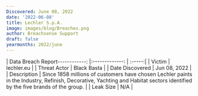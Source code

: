 ```yaml
---
Discovered: June 08, 2022
date: '2022-06-08'
title: Lechler S.p.A.
image: images/blog/Breaches.png
author: Breachsense Support
draft: false
yearmonths: 2022/june
---
```


| Data Breach Report------------:   |:-------------:    | :-----:|
| Victim    | lechler.eu      | 
| Threat Actor    | Black Basta      | 
| Date Discovered    | Jun 08, 2022      | 
| Description    | Since 1858 millions of customers have chosen Lechler paints in the Industry, Refinish, Decorative, Yachting and Habitat sectors identified by the five brands of the group.       | 
| Leak Size    | N/A      | 

